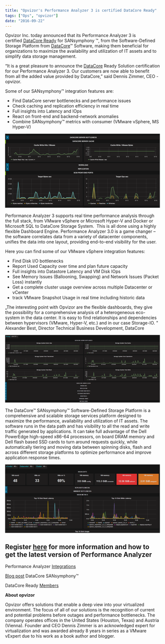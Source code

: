 ```yaml
---
title: "Opvizor's Performance Analyzer 3 is certified DataCore Ready"
tags: ["Ops", "opvizor"]
date: "2016-09-22"
---
```


Opvizor Inc. today announced that its Performance Analyzer 3 is certified [DataCore Ready](http://www.datacore.com/Partners/Current-Partners/datacore-ready.aspx) for SANsymphony ™, from the Software-Defined Storage Platform from [DataCore](http://www.datacore.com/)™ Software, making them beneficial for organizations to maximize the availability and utilization of IT assets and to simplify data storage management.

“It is a great pleasure to announce the [DataCore](https://twitter.com/datacore) Ready Solution certification for our Performance Analyzer 3. Our customers are now able to benefit from all the added value provided by DataCore,” said Dennis Zimmer, CEO - opvizor.

Some of our SANsymphony™ integration features are:

- Find DataCore server bottlenecks and performance issues
- Check caching and replication efficiency in real time
- Full insights into Latency and IOps
- React on front-end and backend-network anomalies
- Combine SANsymphony™ metrics with consumer (VMware vSphere, MS Hyper-V)

![DataCore Ready](/images/blog/Orig1.png)

Performance Analyzer 3 supports real time performance analysis through the full stack, from VMware vSphere or Microsoft Hyper-V and Docker or Microsoft SQL to DataCore Storage System.  This is all done using a highly flexible Dashboard Engine. Performance Analyzer 3.0 is a game changer – the software correlates data from a variety of datacenter components, unifies the data into one layout, providing end-to-end visibility for the user.

Here you can find some of our VMware vSphere integration features:

- Find Disk I/O bottlenecks
- Report Used Capacity over time and plan future capacity
- Full insights into Datastore Latency and VM Disk IOps
- See Memory Issues (Ballooning, Swapping) and Network Issues (Packet Loss) instantly
- Get a complete cluster usage overview across multiple Datacenter or vCenter
- track VMware Snapshot Usage in real time including historic data

„The interesting point with Opvizor are the flexible dashboards, they give the possibility for a comprehensive analysis of a heterogeneous eco-system in the data center. It is easy to find relationships and dependencies between hypervisors (VMware, Hyper-V, etc.) and in our case Storage-IO. " Alexander Best, Director Technical Business Development, DataCore

![DataCore Ready](/images/blog/Orig2.png)

The DataCore™ SANsymphony™ Software-Defined Storage Platform is a comprehensive and scalable storage services platform designed to maximize the performance, availability and utilization of IT assets. The software runs in the data path and has visibility to all the read and write traffic generated by applications. It can take full advantage of the Dell PowerEdge high-speed x86-64 processors, on board DRAM memory and Dell flash based SSD cards to turn around requests quickly, while automatically tiering and moving data between spinning disks, flash and across different storage platforms to optimize performance and improve application response times.

![DataCore Ready](/images/blog/Orig3.png)

## Register [here](http://try.opvizor.com/perfanalyzer/) for more information and how to get the latest version of Performance Analyzer

Performance Analyzer [Integrations](https://www.opvizor.com/performance-analyzer-integrations/)

[Blog post](https://www.opvizor.com/paintegration/datacore-sansymphony/) DataCore SANsymphony™

DataCore Ready [Members](https://www.datacore.com/Partners/Current-Partners/datacore-ready.aspx)

**About opvizor**

Opvizor offers solutions that enable a deep view into your virtualized environment. The focus of all of our solutions is the recognition of current and potential problems before outages and performance bottlenecks. The company operates offices in the United States (Houston, Texas) and Austria (Vienna). Founder and CEO Dennis Zimmer is an acknowledged expert for virtualization and was awarded already 8 years in series as a VMware vExpert due to his work as a book author and blogger.
